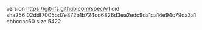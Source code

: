 version https://git-lfs.github.com/spec/v1
oid sha256:02ddf7005bd7e872b1b724cd6826d3ea2edc9da1ca14e94c79da3a1ebbccac60
size 5422
